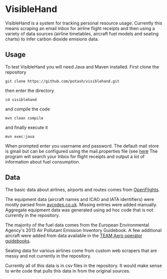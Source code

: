 # VisibleHand

VisibleHand is a system for tracking personal resource usage. Currently this means scraping an email inbox for airline flight receipts and then 
using a variety of data sources (airline timetables, aircraft fuel models and seating charts) to infer carbon dioxide emisions data.

## Usage
To test VisibleHand you will need Java and Maven installed. First clone the repository

    git clone https://github.com/potash/visiblehand.git
then enter the directory

    cd visiblehand
and compile the code

    mvn clean compile
and finally execute it

    mvn exec:java
When prompted enter you username and password. The default mail store is gmail but can be configured using the mail.properties file (see [here](https://javamail.java.net/nonav/docs/api/javax/mail/Session.html#getInstance(java.util.Properties)) The program will search your Inbox for flight receipts and output a lot of information about fuel consumption.

## Data
The basic data about airlines, airports and routes comes from [OpenFlights](http://openflights.org/data.html).

The equipment data (aircraft names and ICAO and IATA identifiers) were mostly parsed from [avcodes.co.uk](http://www.avcodes.co.uk/acrtypes.asp). Missing entries were added manually. Aggregate equipment data was generated using ad hoc code that is not currently in the repository.

The majority of the fuel data comes from the European Environmental Agency's 2013 Air Pollutant Emission Inventory Guidebook. A few additional aircraft were added from data available in the [TEAM Aero operator guidebooks](http://www.team.aero/controls/aviationdata/index.php).

Seating data for various airlines come from custom web scrapers that are messy and not currently in the repository.

Currently all of this data is in csv files in the repository. It would make sense to write code that pulls this data in from the original sources.
